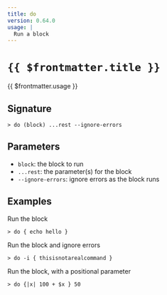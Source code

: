 ```yaml
---
title: do
version: 0.64.0
usage: |
  Run a block
---
```


# <code>{{ $frontmatter.title }}</code>

<div style='white-space: pre-wrap;'>{{ $frontmatter.usage }}</div>

## Signature

```> do (block) ...rest --ignore-errors```

## Parameters

 -  `block`: the block to run
 -  `...rest`: the parameter(s) for the block
 -  `--ignore-errors`: ignore errors as the block runs

## Examples

Run the block
```shell
> do { echo hello }
```

Run the block and ignore errors
```shell
> do -i { thisisnotarealcommand }
```

Run the block, with a positional parameter
```shell
> do {|x| 100 + $x } 50
```
